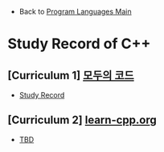* Back to [Program Languages Main](https://github.com/JoonHyeok-hozy-Kim/program_languages/blob/main/README.md)

# Study Record of C++

## [Curriculum 1] [모두의 코드](https://modoocode.com/135)
* [Study Record](https://github.com/JoonHyeok-hozy-Kim/program_languages/blob/main/C%2B%2B/modu/00_C%2B%2B_main.md)

## [Curriculum 2] [learn-cpp.org](https://www.learn-cpp.org/)
* [TBD]()
